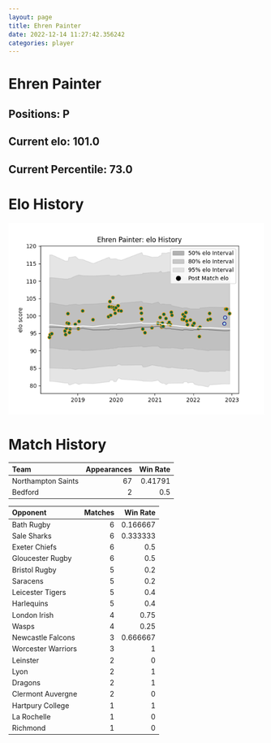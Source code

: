 ```yaml
---  
layout: page  
title: Ehren Painter  
date: 2022-12-14 11:27:42.356242  
categories: player  
---
```

# Ehren Painter

## Positions: P

## Current elo: 101.0

## Current Percentile: 73.0

# Elo History


![elo history](history_EhrenPainter.png)
# Match History


| Team               |   Appearances |   Win Rate |
|:-------------------|--------------:|-----------:|
| Northampton Saints |            67 |    0.41791 |
| Bedford            |             2 |    0.5     |

| Opponent           |   Matches |   Win Rate |
|:-------------------|----------:|-----------:|
| Bath Rugby         |         6 |   0.166667 |
| Sale Sharks        |         6 |   0.333333 |
| Exeter Chiefs      |         6 |   0.5      |
| Gloucester Rugby   |         6 |   0.5      |
| Bristol Rugby      |         5 |   0.2      |
| Saracens           |         5 |   0.2      |
| Leicester Tigers   |         5 |   0.4      |
| Harlequins         |         5 |   0.4      |
| London Irish       |         4 |   0.75     |
| Wasps              |         4 |   0.25     |
| Newcastle Falcons  |         3 |   0.666667 |
| Worcester Warriors |         3 |   1        |
| Leinster           |         2 |   0        |
| Lyon               |         2 |   1        |
| Dragons            |         2 |   1        |
| Clermont Auvergne  |         2 |   0        |
| Hartpury College   |         1 |   1        |
| La Rochelle        |         1 |   0        |
| Richmond           |         1 |   0        |